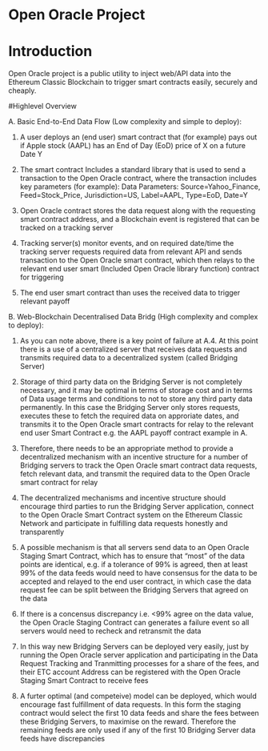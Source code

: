 # Open Oracle Project


# Introduction
Open Oracle project is a public utility to inject web/API data into the Ethereum Classic Blockchain to trigger smart contracts easily, securely and cheaply.

#Highlevel Overview

A. Basic End-to-End Data Flow (Low complexity and simple to deploy):

1.	A user deploys an (end user) smart contract that (for example) pays out if Apple stock (AAPL) has an End of Day (EoD) price of X on a future Date Y

2.	The smart contract Includes a standard library that is used to send a transaction to the Open Oracle contract, where the transaction includes key parameters (for example):
Data Parameters:  Source=Yahoo_Finance, Feed=Stock_Price, Jurisdiction=US, Label=AAPL, Type=EoD, Date=Y

3.	Open Oracle contract stores the data request along with the requesting smart contract address, and a Blockchain event is registered that can be tracked on a tracking server

4.	Tracking server(s) monitor events, and on required date/time the tracking server requests required data from relevant API and sends transaction to the Open Oracle smart contract, which then relays to the relevant end user smart (Included Open Oracle library function) contract for triggering

5.	The end user smart contract than uses the received data to trigger relevant payoff

B. Web-Blockchain Decentralised Data Bridg (High complexity and complex to deploy):

1. As you can note above, there is a key point of failure at A.4. At this point there is a use of a centralized server that receives data requests and transmits required data to a decentralized system (called Bridging Server)

2. Storage of third party data on the Bridging Server is not completely necessary, and it may be optimal in terms of storage cost and in terms of Data usage terms and conditions to not to store any third party data permanently. In this case the Bridging Server only stores requests, executes these to fetch the required data on approriate dates, and transmits it to the Open Oracle smart contracts for relay to the relevant end user Smart Contract e.g. the AAPL payoff contract example in A.

3. Therefore, there needs to be an appropriate method to provide a decentralized mechanism with an incentive structure for a number of Bridging servers to track the Open Oracle smart contract data requests, fetch relevant data, and transmit the required data to the Open Oracle smart contract for relay

4. The decentralized mechanisms and incentive structure should encourage third parties to run the Bridging Server application, connect to the Open Oracle Smart Contract system on the Ethereum Classic Network and participate in fulfilling data requests honestly and transparently

5. A possible mechanism is that all servers send data to an Open Oracle Staging Smart Contract, which has to ensure that “most” of the data points are identical, e.g. if a tolerance of 99% is agreed, then at least 99% of the data feeds would need to have consensus for the data to be accepted and relayed to the end user contract, in which case the data request fee can be split between the Bridging Servers that agreed on the data

6. If there is a concensus discrepancy i.e. <99% agree on the data value, the Open Oracle Staging Contract can generates a failure event so all servers would need to recheck and retransmit the data
 
7. In this way new Bridging Servers can be deployed very easily, just by running the Open Oracle server application and participating in the Data Request Tracking and Tranmitting processes for a share of the fees, and their ETC account Address can be registered with the Open Oracle Staging Smart Contract to receive fees

8. A furter optimal (and competeive) model can be deployed, which would encourage fast fulfillment of data requests. In this form the staging contract would select the first 10 data feeds and share the fees between these Bridging Servers, to maximise on the reward. Therefore the remaining feeds are only used if any of the first 10 Bridging Server data feeds have discrepancies
